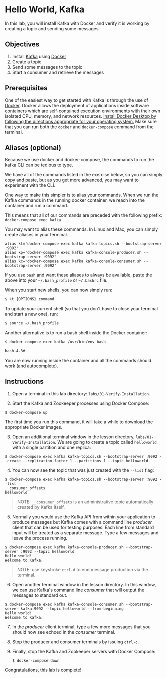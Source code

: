 # Hello World, Kafka

In this lab, you will install Kafka with Docker and verify it is working by creating a topic and sending some messages.

## Objectives

1. Install [Kafka](http://kafka.apache.org/) using [Docker](https://www.docker.com/products/overview)
2. Create a topic
3. Send some messages to the topic
4. Start a consumer and retrieve the messages

## Prerequisites

One of the easiest way to get started with Kafka is through the use of [Docker](https://www.docker.com). Docker allows
the deployment of applications inside software containers which are self-contained execution environments with their own
isolated CPU, memory, and network
resources. [Install Docker Desktop by following the directions appropriate for your operating system.](https://www.docker.com/get-started)
Make sure that you can run both the `docker` and `docker-compose` command from the terminal.

## Aliases (optional)

Because we use docker and docker-compose, the commands to run the kafka CLI can be tedious to type.

We have all of the commands listed in the exercise below, so you can simply copy and paste, but as you get more
advanced, you may want to experiment with the CLI.

One way to make this simpler is to alias your commands. When we run the Kafka commands in the running docker container,
we reach into the container and run a command.

This means that all of our commands are preceded with the following prefix:
`docker-compose exec kafka`

You may want to alias these commands. In Linux and Mac, you can simply create aliases in your terminal.

```
alias kt='docker-compose exec kafka kafka-topics.sh --bootstrap-server :9092'
alias kp='docker-compose exec kafka kafka-console-producer.sh --bootstrap-server :9092'
alias kc='docker-compose exec kafka kafka-console-consumer.sh --bootstrap-server :9092'
```

If you use `bash` and want these aliases to always be available, paste the above into your `~/.bash_profile`
or `~/.bashrc` file.

When you start new shells, you can now simply run:

```bash
$ kt {OPTIONS} command
```

To update your current shell (so that you don't have to close your terminal and start a new one), run:

```bash
$ source ~/.bash_profile
```

Another alternative is to run a bash shell inside the Docker container:

```bash
$ docker-compose exec kafka /usr/bin/env bash

bash-4.3#
```

You are now running inside the container and all the commands should work (and autocomplete).

## Instructions

1. Open a terminal in this lab directory: `labs/01-Verify-Installation`.

2. Start the Kafka and Zookeeper processes using Docker Compose:

  ```
  $ docker-compose up
  ```

The first time you run this command, it will take a while to download the appropriate Docker images.

3. Open an additional terminal window in the lesson directory, `labs/01-Verify-Installation`. We are going to create a
   topic called `helloworld` with a single partition and one replica:

  ```
  $ docker-compose exec kafka kafka-topics.sh --bootstrap-server :9092 --create --replication-factor 1 --partitions 1 --topic helloworld
  ```

4. You can now see the topic that was just created with the `--list` flag:

  ```
  $ docker-compose exec kafka kafka-topics.sh --bootstrap-server :9092 --list
  __consumer_offsets
  helloworld
  ```

> NOTE: `__consumer_offsets` is an administrative topic automatically created by Kafka itself.

5. Normally you would use the Kafka API from within your application to produce messages but Kafka comes with a command
   line _producer_ client that can be used for testing purposes. Each line from standard input will be treated as a
   separate message. Type a few messages and leave the process running.

  ```
  $ docker-compose exec kafka kafka-console-producer.sh --bootstrap-server :9092 --topic helloworld
  Hello world!
  Welcome to Kafka.
  ```

> NOTE: use keystroke `ctrl-d` to end message production via the terminal.

6. Open another terminal window in the lesson directory. In this window, we can use Kafka's command line _consumer_ that
   will output the messages to standard out.

  ```
  $ docker-compose exec kafka kafka-console-consumer.sh --bootstrap-server kafka:9092 --topic helloworld --from-beginning
  Hello world!
  Welcome to Kafka.
  ```

7. In the _producer_ client terminal, type a few more messages that you should now see echoed in the _consumer_
   terminal.

8. Stop the producer and consumer terminals by issuing `ctrl-c`.

9. Finally, stop the Kafka and Zookeeper servers with Docker Compose:

   ```
   $ docker-compose down
   ```

Congratulations, this lab is complete!
